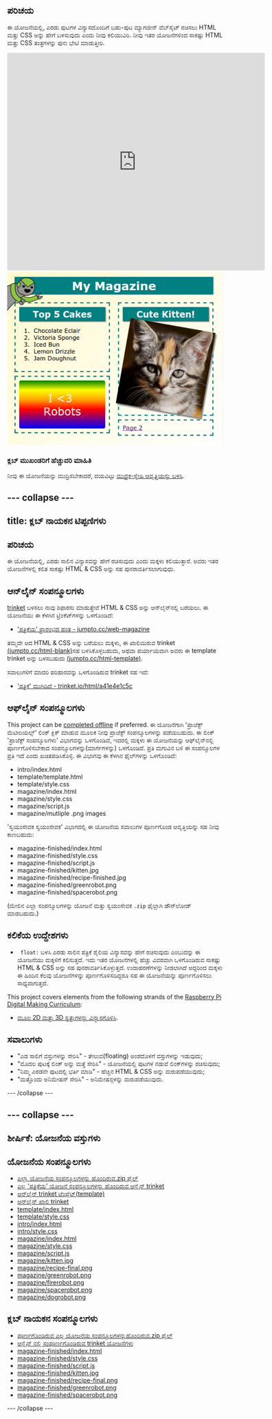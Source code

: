 ## ಪರಿಚಯ

ಈ ಯೋಜನೆಯಲ್ಲಿ, ಎರಡು ಪುಟಗಳ ವಿನ್ಯಾಸದೊಂದಿಗೆ ಬಹು-ಪುಟ ಮ್ಯಾಗಜೀನ್ ವೆಬ್‌ಸೈಟ್ ರಚಿಸಲು HTML ಮತ್ತು CSS ಅನ್ನು ಹೇಗೆ ಬಳಸುವುದು ಎಂದು ನೀವು ಕಲಿಯುವಿರಿ. ನೀವು ಇತರ ಯೋಜನೆಗಳಿಂದ ಸಾಕಷ್ಟು HTML ಮತ್ತು CSS ತಂತ್ರಗಳನ್ನು ಪುನಃ ಭೇಟಿ ಮಾಡುತ್ತೀರಿ.

<div class="trinket">
  <iframe src="https://trinket.io/embed/html/a41e4e1c5c?outputOnly=true&start=result" width="600" height="505" frameborder="0" marginwidth="0" marginheight="0" allowfullscreen>
  </iframe>
  <img src="images/magazine-final.png">
</div>

### ಕ್ಲಬ್ ಮುಖಂಡರಿಗೆ ಹೆಚ್ಚುವರಿ ಮಾಹಿತಿ

ನೀವು ಈ ಯೋಜನೆಯನ್ನು ಮುದ್ರಿಸಬೇಕಾದರೆ, ದಯವಿಟ್ಟು [ಮುದ್ರಕ-ಸ್ನೇಹಿ ಆವೃತ್ತಿಯನ್ನು ಬಳಸಿ](https://projects.raspberrypi.org/en/projects/magazine/print).

## \--- collapse \---

## title: ಕ್ಲಬ್ ನಾಯಕನ ಟಿಪ್ಪಣಿಗಳು

## ಪರಿಚಯ

ಈ ಯೋಜನೆಯಲ್ಲಿ, ಎರಡು ಸಾಲಿನ ವಿನ್ಯಾಸವನ್ನು ಹೇಗೆ ರಚಿಸುವುದು ಎಂದು ಮಕ್ಕಳು ಕಲಿಯುತ್ತಾರೆ. ಅವರು ಇತರ ಯೋಜನೆಗಳಲ್ಲಿ ಕಲಿತ ಸಾಕಷ್ಟು HTML & CSS ಅನ್ನು ಸಹ ಪುನರಾವರ್ತಿಸಲಾಗುವುಧು.

## ಆನ್‌ಲೈನ್ ಸಂಪನ್ಮೂಲಗಳು

[trinket](https://trinket.io/) ಬಳಸಲು ನಾವು ಶಿಫಾರಸು ಮಾಡುತ್ತೇವೆ HTML & CSS ಅನ್ನು ಆನ್‌ಲೈನ್‌ನಲ್ಲಿ ಬರೆಯಲು. ಈ ಯೋಜನೆಯು ಈ ಕೆಳಗಿನ ಟ್ರಿಂಕೆಟ್‌ಗಳನ್ನು ಒಳಗೊಂಡಿದೆ:

* ['ಪತ್ರಿಕೆಯ' ಪ್ರಾರಂಭದ ಹಂತ - jumpto.cc/web-magazine](http://jumpto.cc/web-magazine)

ತಮ್ಮದೇ ಆದ HTML & CSS ಅನ್ನು ಬರೆಯಲು ಮಕ್ಕಳು, ಈ ಖಾಲಿಯಿರುವ trinket [(jumpto.cc/html-blank)](http://jumpto.cc/html-blank)ಸಹ ಬಳಸಿಕೊಳ್ಳಬಹುದು, ಅಥವಾ ಪರ್ಯಾಯವಾಗಿ ಅವರು ಈ template trinket ಅನ್ನು ಬಳಸಬಹುದು [ (jumpto.cc/html-template)](http://jumpto.cc/html-template).

ಸವಾಲುಗಳಿಗೆ ಮಾದರಿ ಪರಿಹಾರವನ್ನು ಒಳಗೊಂಡಿರುವ trinket ಸಹ ಇದೆ:

* ['ಪತ್ರಿಕೆ' ಮುಗಿದಿದೆ - trinket.io/html/a41e4e1c5c](https://trinket.io/html/a41e4e1c5c)

## ಆಫ್‌ಲೈನ್ ಸಂಪನ್ಮೂಲಗಳು

This project can be [completed offline](https://rpf.io/html-offline) if preferred. ಈ ಯೋಜನೆಗಾಗಿ 'ಪ್ರಾಜೆಕ್ಟ್ ಮೆಟೀರಿಯಲ್ಸ್' ಲಿಂಕ್ ಕ್ಲಿಕ್ ಮಾಡುವ ಮೂಲಕ ನೀವು ಪ್ರಾಜೆಕ್ಟ್ ಸಂಪನ್ಮೂಲಗಳನ್ನು ಪಡೆಯಬಹುದು. ಈ ಲಿಂಕ್ 'ಪ್ರಾಜೆಕ್ಟ್ ಸಂಪನ್ಮೂಲಗಳು' ವಿಭಾಗವನ್ನು ಒಳಗೊಂಡಿದೆ, ಇದರಲ್ಲಿ ಮಕ್ಕಳು ಈ ಯೋಜನೆಯನ್ನು ಆಫ್‌ಲೈನ್‌ನಲ್ಲಿ ಪೂರ್ಣಗೊಳಿಸಬೇಕಾದ ಸಂಪನ್ಮೂಲಗಳನ್ನು(ಮಾರ್ಗಗಳನ್ನು) ಒಳಗೊಂಡಿದೆ. ಪ್ರತಿ ಮಗುವಿನ ಬಳಿ ಈ ಸಂಪನ್ಮೂಲಗಳ ಪ್ರತಿ ಇದೆ ಎಂದು ಖಚಿತಪಡಿಸಿಕೊಳ್ಳಿ. ಈ ವಿಭಾಗವು ಈ ಕೆಳಗಿನ ಫೈಲ್‌ಗಳನ್ನು ಒಳಗೊಂಡಿದೆ:

* intro/index.html
* template/template.html
* template/style.css
* magazine/index.html
* magazine/style.css
* magazine/script.js
* magazine/mutliple .png images

'ಸ್ವಯಂಸೇವಕ ಸ್ವಯಂಸೇವಕ' ವಿಭಾಗದಲ್ಲಿ ಈ ಯೋಜನೆಯ ಸವಾಲುಗಳ ಪೂರ್ಣಗೊಂಡ ಆವೃತ್ತಿಯನ್ನು ಸಹ ನೀವು ಕಾಣಬಹುದು:

* magazine-finished/index.html
* magazine-finished/style.css
* magazine-finished/script.js
* magazine-finished/kitten.jpg
* magazine-finished/recipe-finished.jpg
* magazine-finished/greenrobot.png
* magazine-finished/spacerobot.png

(ಮೇಲಿನ ಎಲ್ಲಾ ಸಂಪನ್ಮೂಲಗಳನ್ನು ಯೋಜನೆ ಮತ್ತು ಸ್ವಯಂಸೇವಕ `.zip` ಫೈಲ್ಲಾಗಿ ಡೌನ್‌ಲೋಡ್ ಮಾಡಬಹುದು.)

## ಕಲಿಕೆಯ ಉದ್ದೇಶಗಳು

* ` float:` ಬಳಸಿ ಎರಡು ಸಾಲಿನ ಪತ್ರಿಕೆ ಶೈಲಿಯ ವಿನ್ಯಾಸವನ್ನು ಹೇಗೆ ರಚಿಸುವುದು ಎಂಬುದನ್ನು ಈ ಯೋಜನೆಯು ಮಕ್ಕಳಿಗೆ ಕಲಿಸುತ್ತದೆ. ಇದು ಇತರ ಯೋಜನೆಗಳಲ್ಲಿ ಹೆಚ್ಚು ವಿವರವಾಗಿ ಒಳಗೊಂಡಿರುವ ಸಾಕಷ್ಟು HTML & CSS ಅನ್ನು ಸಹ ಪುನರಾವರ್ತಿಸಿಕೊಳ್ಳುತ್ತದೆ. ಉದಾಹರಣೆಗಳನ್ನು ನೀಡಲಾಗಿದೆ ಆದ್ದರಿಂದ ಮಕ್ಕಳು ಈ ಹಿಂದಿನ ಕೆಲವು ಯೋಜನೆಗಳನ್ನು ಪೂರ್ಣಗೊಳಿಸದಿದ್ದರೂ ಸಹ ಈ ಯೋಜನೆಯನ್ನು ಪೂರ್ಣಗೊಳಿಸಲು ಸಾಧ್ಯವಾಗುತ್ತದೆ. 

This project covers elements from the following strands of the [Raspberry Pi Digital Making Curriculum](https://rpf.io/curriculum):

* [ಮೂಲ 2D ಮತ್ತು 3D ಸ್ವತ್ತುಗಳನ್ನು ವಿನ್ಯಾಸಗೊಳಿಸಿ](https://www.raspberrypi.org/curriculum/design/creator).

## ಸವಾಲುಗಳು

* "ಎಡ ಸಾಲಿಗೆ ವಸ್ತುಗಳನ್ನು ಸೇರಿಸಿ" - ತೇಲುವ(floating) ಅಂಶದೊಳಗೆ ವಸ್ತುಗಳನ್ನು ಇಡುವುದು;
* "ಮೊದಲ ಪುಟಕ್ಕೆ ಲಿಂಕ್ ಅನ್ನು ಮತ್ತೆ ಸೇರಿಸಿ" - ಯೋಜನೆಯಲ್ಲಿ ಪುಟಗಳ ನಡುವೆ ಲಿಂಕ್‌ಗಳನ್ನು ರಚಿಸುವುದು;
* "ನಿಮ್ಮ ಎರಡನೇ ಪುಟದಲ್ಲಿ ಭರ್ತಿ ಮಾಡಿ" - ಹೆಚ್ಚಿನ HTML & CSS ಅನ್ನು ಮರುಪಡೆಯುವುದು;
* "ಮತ್ತೊಂದು ಅನಿಮೇಷನ್ ಸೇರಿಸಿ" - ಅನಿಮೇಷನ್ಗಳನ್ನು ಮರುಪಡೆಯುವುದು.

\--- /collapse \---

## \--- collapse \---

## ಶೀರ್ಷಿಕೆ: ಯೋಜನೆಯ ವಸ್ತುಗಳು

## ಯೋಜನೆಯ ಸಂಪನ್ಮೂಲಗಳು

* [ಎಲ್ಲಾ ಯೋಜನೆಯ ಸಂಪನ್ಮೂಲಗಳನ್ನು ಹೊಂದಿರುವ.zip ಫೈಲ್](https://rpf.io/p/en/magazine-go)
* [ಎಲ್ಲ 'ಪತ್ರಿಕೆಯ' ಯೋಜನೆ ಸಂಪನ್ಮೂಲಗಳನ್ನು ಹೊಂದಿರುವ ಆನ್ಲೈನ್ trinket](http://jumpto.cc/web-magazine)
* [ಆನ್‌ಲೈನ್ trinket ಟೆಂಪ್ಲೆಟ್(template)](http://jumpto.cc/trinket-template)
* [ಆನ್‌ಲೈನ್ ಖಾಲಿ trinket](http://jumpto.cc/trinket-blank)
* [template/index.html](resources/template-index.html)
* [template/style.css](resources/template-style.css)
* [intro/index.html](resources/intro-index.html)
* [intro/style.css](resources/intro-style.css)
* [magazine/index.html](resources/magazine-index.html)
* [magazine/style.css](resources/magazine-style.css)
* [magazine/script.js](resources/magazine-script.js)
* [magazine/kitten.jpg](resources/magazine-kitten.jpg)
* [magazine/recipe-final.png](resources/magazine-recipe-final.png)
* [magazine/greenrobot.png](resources/magazine-greenrobot.png)
* [magazine/firerobot.png](resources/magazine-firerobot.png)
* [magazine/spacerobot.png](resources/magazine-spacerobot.png)
* [magazine/dogrobot.png](resources/magazine-dogrobot.png)

## ಕ್ಲಬ್ ನಾಯಕನ ಸಂಪನ್ಮೂಲಗಳು

* [ಪೂರ್ಣಗೊಂಡಿರುವ ಎಲ್ಲ ಯೋಜನೆಯ ಸಂಪನ್ಮೂಲಗಳನ್ನುಹೊಂದಿರುವ.zip ಫೈಲ್](https://rpf.io/p/en/magazine-go)
* [ಆನ್ಲೈನ್ ನಲ್ಲಿ ಸಂಪೂರ್ಣಗೊಂಡಿರುವ trinket ಯೋಜನೆಗಳು](https://trinket.io/html/a41e4e1c5c)
* [magazine-finished/index.html](resources/magazine-finished-index.html)
* [magazine-finished/style.css](resources/magazine-finished-style.css)
* [magazine-finished/script.js](resources/magazine-finished-script.js)
* [magazine-finished/kitten.jpg](resources/magazine-finished-kitten.jpg)
* [magazine-finished/recipe-final.png](resources/magazine-finished-recipe-final.png)
* [magazine-finished/greenrobot.png](resources/magazine-finished-greenrobot.png)
* [magazine-finished/spacerobot.png](resources/magazine-finished-spacerobot.png)

\--- /collapse \---